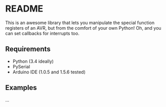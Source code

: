 # README #

This is an awesome library that lets you manipulate the special function registers of an AVR, but from the comfort of your own Python! Oh, and you can set callbacks for interrupts too.

## Requirements ##
* Python (3.4 ideally)
* PySerial
* Arduino IDE (1.0.5 and 1.5.6 tested)

## Examples ##
...